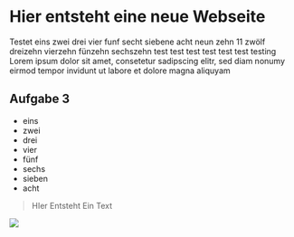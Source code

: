 # Hier entsteht eine neue Webseite
Testet eins zwei drei vier funf secht siebene acht neun zehn 11 zwölf dreizehn vierzehn fünzehn sechszehn test test test test test test testing Lorem ipsum dolor sit amet, consetetur sadipscing elitr, sed diam nonumy eirmod tempor invidunt ut labore et dolore magna aliquyam

## Aufgabe 3
* eins
* zwei
* drei
* vier
* fünf
* sechs
* sieben
* acht
>HIer
>Entsteht 
>Ein 
>Text
<img src="https://upload.wikimedia.org/wikipedia/commons/thumb/a/a3/Cc.logo.circle.svg/1200px-Cc.logo.circle.svg.png"/>
